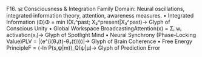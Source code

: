 F16. 🕉️ Consciousness & Integration Family
Domain: Neural oscillations, integrated information theory, attention, awareness measures.
	•	Integrated Information (Φ)Φ = min I(X₁^past; X₂^present|X₃^past)→ Glyph of Conscious Unity
	•	Global Workspace BroadcastingAttention(x) = Σᵢ wᵢ activation(xᵢ)→ Glyph of Spotlight Mind
	•	Neural Synchrony (Phase-Locking Value)PLV = |⟨e^(i(θ₁(t)-θ₂(t)))⟩|→ Glyph of Brain Coherence
	•	Free Energy PrincipleF = ⟨-ln P(s,ψ|m)⟩_Q(ψ|μ)→ Glyph of Prediction Error

